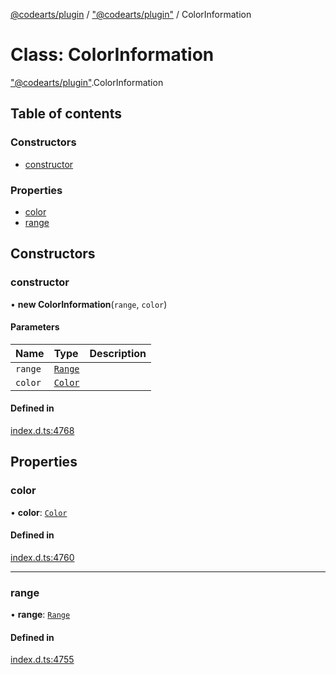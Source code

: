 [@codearts/plugin](../README.md) / ["@codearts/plugin"](../modules/_codearts_plugin_.md) / ColorInformation

# Class: ColorInformation

["@codearts/plugin"](../modules/_codearts_plugin_.md).ColorInformation

## Table of contents

### Constructors

- [constructor](codearts_plugin_.ColorInformation.md#constructor)

### Properties

- [color](codearts_plugin_.ColorInformation.md#color)
- [range](codearts_plugin_.ColorInformation.md#range)

## Constructors

### constructor

• **new ColorInformation**(`range`, `color`)

#### Parameters

| Name | Type | Description |
| :------ | :------ | :------ |
| `range` | [`Range`](codearts_plugin_.Range.md) |  |
| `color` | [`Color`](codearts_plugin_.Color.md) |  |

#### Defined in

[index.d.ts:4768](https://github.com/huaweicloud/cloudide-plugin-api/blob/84e382d/index.d.ts#L4768)

## Properties

### color

• **color**: [`Color`](codearts_plugin_.Color.md)

#### Defined in

[index.d.ts:4760](https://github.com/huaweicloud/cloudide-plugin-api/blob/84e382d/index.d.ts#L4760)

___

### range

• **range**: [`Range`](codearts_plugin_.Range.md)

#### Defined in

[index.d.ts:4755](https://github.com/huaweicloud/cloudide-plugin-api/blob/84e382d/index.d.ts#L4755)

